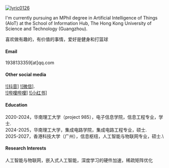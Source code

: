 

[![lyric0126](https://img.shields.io/badge/lyric0126-github-blue?logo=github)](https://github.com/lyric0126)

I'm currently pursuing an MPhil degree in Artificial Intelligence of Things (AIoT) at the School of Information Hub, The Hong Kong University of Science and Technology (Guangzhou).

喜欢做有趣的，有价值的事情，爱好是健身和打篮球

#### Email
1938133359[at]qq.com

#### Other social media
[![抖音]](https://v.douyin.com/pMJp7OYCM9k/)
[![微信]](Lyric0126).\
[![哔哩哔哩]](https://b23.tv/iPn9WRK)
[![小红书]](https://www.xiaohongshu.com/user/profile/6444f0950000000029011e8b?xsec_token=YBJHuCd0rXUy04kbNw43i8FTQqHB6Q6tnyvohIciFdMZ8%3D&xsec_source=app_share&xhsshare=CopyLink&appuid=6444f0950000000029011e8b&apptime=1750838451&share_id=63dae38534634098b137d28af8ea3ab4&share_channel=copy_link)


#### Education

2020-2024，华南理工大学（project 985），电子信息学院，信息工程专业，学士.\
2024-2025，华南理工大学，集成电路学院，集成电路工程专业，硕士.\
2025-2027，香港科技大学（广州），信息枢纽，人工智能与物联网专业，硕士.\

#### Research Interests
人工智能与物联网，嵌入式人工智能，深度学习的硬件加速，稀疏矩阵优化

